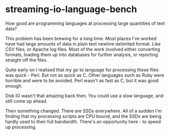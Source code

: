 streaming-io-language-bench
===========================

How good are programming languages at processing large quantities of text data?

This problem has been brewing for a long time. Most places I've worked have had large amounts of data in plain text newline delimited format. Like CSV files, or Apache log files. Most of the work involved either converting formats, loading them up into databases for further analysis, or reporting straight off the files.

Quite early on I realised that my go to language for processing these files was quick - Perl. But not as quick as C. Other languages such as Ruby were horrible and were to be avoided. Perl wasn't as fast as C, but it was good enough. 

Disk IO wasn't that amazing back then. You could use a slow language, and still come up ahead.

Then something changed. There are SSDs everywhere. All of a sudden I'm finding that my processing scripts are CPU bound, and the SSDs are being hardly used to their full bandwidth. There's an opportunity here - to speed up processing.

